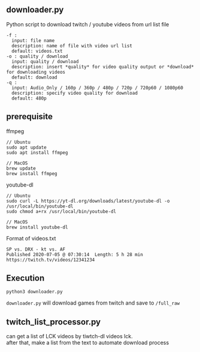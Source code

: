 ## downloader.py
Python script to download twitch / youtube videos from url list file
```
-f :
  input: file name
  description: name of file with video url list
  default: videos.txt
-o : quality / download
  input: quality / download
  description: insert *quality* for video quality output or *download* for downloading videos
  default: download
-q : 
  input: Audio_Only / 160p / 360p / 480p / 720p / 720p60 / 1080p60
  description: specify video quality for download
  default: 480p
```


## prerequisite
ffmpeg
```
// Ubuntu
sudo apt update
sudo apt install ffmpeg

// MacOS
brew update
brew install ffmpeg
```

youtube-dl
```
// Ubuntu
sudo curl -L https://yt-dl.org/downloads/latest/youtube-dl -o /usr/local/bin/youtube-dl
sudo chmod a+rx /usr/local/bin/youtube-dl

// MacOS
brew install youtube-dl
```

Format of videos.txt
```
SP vs. DRX - kt vs. AF
Published 2020-07-05 @ 07:30:14  Length: 5 h 28 min
https://twitch.tv/videos/12341234
```

## Execution
```
python3 downloader.py
```
`downloader.py` will download games from twitch and save to `/full_raw`



## twitch_list_processor.py
can get a list of LCK videos by tiwtch-dl videos lck.   
after that, make a list from the text to automate download process
